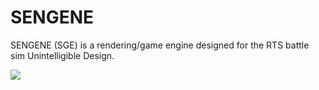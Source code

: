# SENGENE
SENGENE (SGE) is a rendering/game engine designed for the RTS battle sim Unintelligible Design. 

<image src="./"></image>
